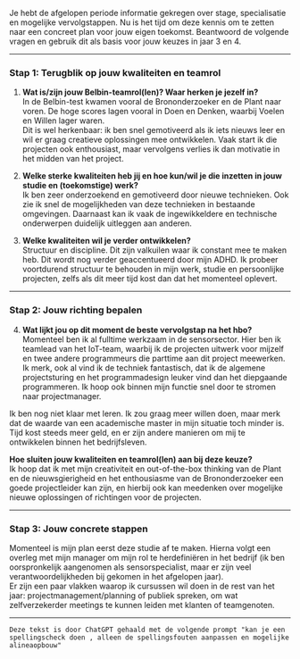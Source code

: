 

Je hebt de afgelopen periode informatie gekregen over stage, specialisatie en mogelijke vervolgstappen. Nu is het tijd om deze kennis om te zetten naar een concreet plan voor jouw eigen toekomst. Beantwoord de volgende vragen en gebruik dit als basis voor jouw keuzes in jaar 3 en 4.

---

### Stap 1: Terugblik op jouw kwaliteiten en teamrol

1. **Wat is/zijn jouw Belbin-teamrol(len)? Waar herken je jezelf in?**  
In de Belbin-test kwamen vooral de Brononderzoeker en de Plant naar voren. De hoge scores lagen vooral in Doen en Denken, waarbij Voelen en Willen lager waren.  
Dit is wel herkenbaar: ik ben snel gemotiveerd als ik iets nieuws leer en wil er graag creatieve oplossingen mee ontwikkelen. Vaak start ik die projecten ook enthousiast, maar vervolgens verlies ik dan motivatie in het midden van het project.

2. **Welke sterke kwaliteiten heb jij en hoe kun/wil je die inzetten in jouw studie en (toekomstige) werk?**  
Ik ben zeer onderzoekend en gemotiveerd door nieuwe technieken. Ook zie ik snel de mogelijkheden van deze technieken in bestaande omgevingen. Daarnaast kan ik vaak de ingewikkeldere en technische onderwerpen duidelijk uitleggen aan anderen.

3. **Welke kwaliteiten wil je verder ontwikkelen?**  
Structuur en discipline. Dit zijn valkuilen waar ik constant mee te maken heb. Dit wordt nog verder geaccentueerd door mijn ADHD. Ik probeer voortdurend structuur te behouden in mijn werk, studie en persoonlijke projecten, zelfs als dit meer tijd kost dan dat het momenteel oplevert.

---

### Stap 2: Jouw richting bepalen

4. **Wat lijkt jou op dit moment de beste vervolgstap na het hbo?**  
Momenteel ben ik al fulltime werkzaam in de sensorsector. Hier ben ik teamlead van het IoT-team, waarbij ik de projecten uitwerk voor mijzelf en twee andere programmeurs die parttime aan dit project meewerken. Ik merk, ook al vind ik de techniek fantastisch, dat ik de algemene projectsturing en het programmadesign leuker vind dan het diepgaande programmeren. Ik hoop ook binnen mijn functie snel door te stromen naar projectmanager.

Ik ben nog niet klaar met leren. Ik zou graag meer willen doen, maar merk dat de waarde van een academische master in mijn situatie toch minder is. Tijd kost steeds meer geld, en er zijn andere manieren om mij te ontwikkelen binnen het bedrijfsleven.

**Hoe sluiten jouw kwaliteiten en teamrol(len) aan bij deze keuze?**  
Ik hoop dat ik met mijn creativiteit en out-of-the-box thinking van de Plant en de nieuwsgierigheid en het enthousiasme van de Brononderzoeker een goede projectleider kan zijn, en hierbij ook kan meedenken over mogelijke nieuwe oplossingen of richtingen voor de projecten.

---

### Stap 3: Jouw concrete stappen

Momenteel is mijn plan eerst deze studie af te maken. Hierna volgt een overleg met mijn manager om mijn rol te herdefiniëren in het bedrijf (ik ben oorspronkelijk aangenomen als sensorspecialist, maar er zijn veel verantwoordelijkheden bij gekomen in het afgelopen jaar).  
Er zijn een paar vlakken waarop ik cursussen wil doen in de rest van het jaar: projectmanagement/planning of publiek spreken, om wat zelfverzekerder meetings te kunnen leiden met klanten of teamgenoten.

---

```Deze tekst is door ChatGPT gehaald met de volgende prompt "kan je een spellingscheck doen , alleen de spellingsfouten aanpassen en mogelijke alineaopbouw"```